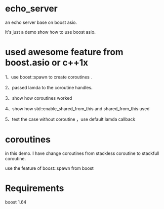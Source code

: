 # echo_server
an echo server base on boost asio.

It's just a demo show how to use boost asio.



# used awesome feature  from boost.asio or c++1x

1、use boost::spawn to create coroutines .

2、passed lamda to the coroutine handles.

3、show how coroutines  worked

4、show how std::enable_shared_from_this and shared_from_this used

5、test the case without coroutine ，use default lamda callback



# coroutines

in this demo. I have change coroutines from stackless coroutine to stackfull coroutine.

use the feature of boost::spawn from boost



# Requirements

boost 1.64

